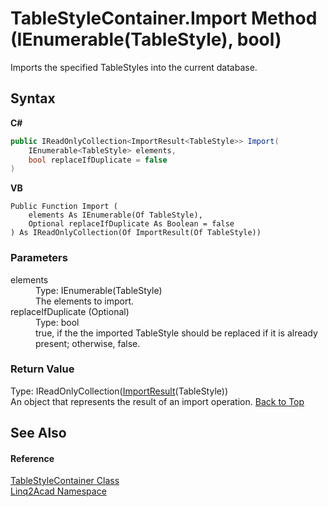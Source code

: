 # TableStyleContainer.Import Method (IEnumerable(TableStyle), bool)
 

Imports the specified TableStyles into the current database.

## Syntax

**C#**<br />
``` C#
public IReadOnlyCollection<ImportResult<TableStyle>> Import(
	IEnumerable<TableStyle> elements,
	bool replaceIfDuplicate = false
)
```

**VB**<br />
``` VB
Public Function Import ( 
	elements As IEnumerable(Of TableStyle),
	Optional replaceIfDuplicate As Boolean = false
) As IReadOnlyCollection(Of ImportResult(Of TableStyle))
```


### Parameters
<dl><dt>elements</dt><dd>Type: IEnumerable(TableStyle)<br />The elements to import.</dd><dt>replaceIfDuplicate (Optional)</dt><dd>Type: bool<br />true, if the the imported TableStyle should be replaced if it is already present; otherwise, false.</dd></dl>

### Return Value
Type: IReadOnlyCollection(<a href="T_Linq2Acad_ImportResult_1.md#ImportResultT-Class">ImportResult</a>(TableStyle))<br />An object that represents the result of an import operation.
<a href="#TableStyleContainerImport-Method-IEnumerableTableStyle-bool">Back to Top</a>

## See Also


#### Reference
<a href="T_Linq2Acad_TableStyleContainer.md#TableStyleContainer-Class">TableStyleContainer Class</a><br /><a href="N_Linq2Acad.md#Linq2Acad-Namespace">Linq2Acad Namespace</a><br />
